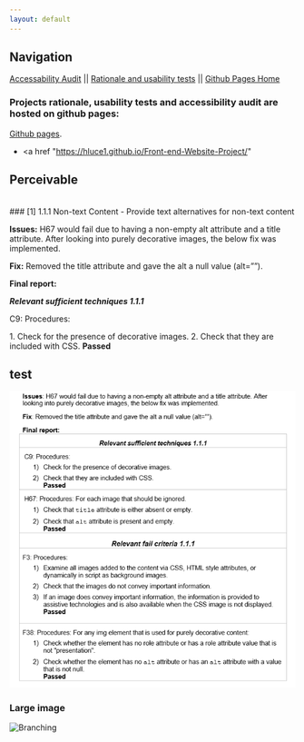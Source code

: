 ```yaml
---
layout: default
---
```


## Navigation 
[Accessability Audit](https://hluce1.github.io/week4/audit/) || [Rationale and usability tests](https://hluce1.github.io/week4/rationale/) || [Github Pages Home](https://hluce1.github.io/week4/)

### Projects rationale, usability tests and accessibility audit are hosted on github pages:
[Github pages](https://hluce1.github.io/Front-end-Website-Project/).


* <a href "https://hluce1.github.io/Front-end-Website-Project/" </a>

## Perceivable 
<br>
### [1] 1.1.1 Non-text Content - Provide text alternatives for non-text content
<p><b>Issues:</b> H67 would fail due to having a non-empty alt attribute and a title attribute. After looking into purely decorative images, the below fix was implemented. <p>
<b>Fix:</b> Removed the title attribute and gave the alt a null value (alt=””).
<p><b>Final report:</b></p>
<p><b><em>Relevant sufficient techniques 1.1.1</em></b><p>
<p>C9: Procedures:</p>
1.	Check for the presence of decorative images.
2.	Check that they are included with CSS.
<b>Passed</b>
<br>
  
  ## test 
![Branching](https://github.com/hluce1/week4/blob/master/audit/images/1.png)

### Large image

![Branching](https://guides.github.com/activities/hello-world/branching.png)
